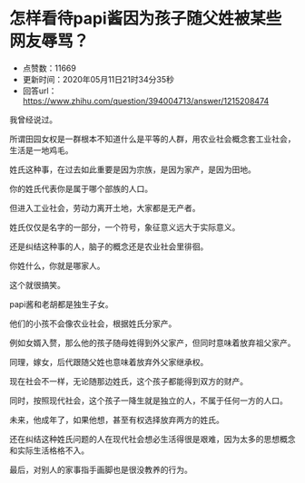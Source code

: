 # 怎样看待papi酱因为孩子随父姓被某些网友辱骂？
- 点赞数：11669
- 更新时间：2020年05月11日21时34分35秒
- 回答url：https://www.zhihu.com/question/394004713/answer/1215208474
<body>
 <p data-pid="nXw4tuMw">我曾经说过。</p>
 <p data-pid="UPPFByPj">所谓田园女权是一群根本不知道什么是平等的人群，用农业社会概念套工业社会，生活是一地鸡毛。</p>
 <p data-pid="Bk7opqNd">姓氏这种事，在过去如此重要是因为宗族，是因为家产，是因为田地。</p>
 <p data-pid="zsVmnIsV">你的姓氏代表你是属于哪个部族的人口。</p>
 <p data-pid="R4hzmLh5">但进入工业社会，劳动力离开土地，大家都是无产者。</p>
 <p data-pid="T33OaGHn">姓氏仅仅是名字的一部分，一个符号，象征意义远大于实际意义。</p>
 <p data-pid="JZMz0DIu">还是纠结这种事的人，脑子的概念还是农业社会里徘徊。</p>
 <p data-pid="AreBONxe">你姓什么，你就是哪家人。</p>
 <p data-pid="PLMpND7E">这个就很搞笑。</p>
 <p data-pid="2pMj-l1u">papi酱和老胡都是独生子女。</p>
 <p data-pid="4xNQYRAQ">他们的小孩不会像农业社会，根据姓氏分家产。</p>
 <p data-pid="HfaKyIwB">例如女婿入赘，那么他的孩子随母姓得到外父家产，但同时意味着放弃祖父家产。</p>
 <p data-pid="3Xe0e-Fd">同理，嫁女，后代跟随父姓也意味着放弃外父家继承权。</p>
 <p data-pid="9RqEVZoG">现在社会不一样，无论随那边姓氏，这个孩子都能得到双方的财产。</p>
 <p data-pid="BEXGB0eX">同时，按照现代社会，这个孩子一降生就是独立的人，不属于任何一方的人口。</p>
 <p data-pid="CyAmPGNz">未来，他成年了，如果他想，甚至有权选择放弃两方的姓氏。</p>
 <p data-pid="Es49VyzY">还在纠结这种姓氏问题的人在现代社会想必生活得很是艰难，因为太多的思想概念和实际生活格格不入。</p>
 <p data-pid="9_ev0Vt3">最后，对别人的家事指手画脚也是很没教养的行为。</p>
</body>